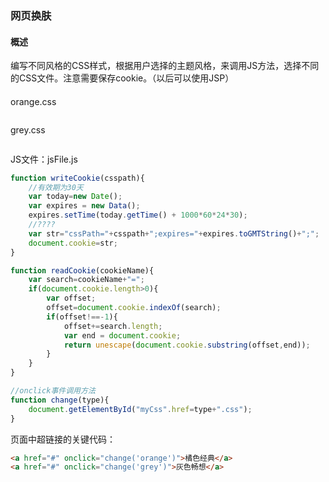 ### 网页换肤

#### 概述

编写不同风格的CSS样式，根据用户选择的主题风格，来调用JS方法，选择不同的CSS文件。注意需要保存cookie。（以后可以使用JSP）

#### 

orange.css

```css
```

grey.css

```css
```

JS文件：jsFile.js
```javascript
function writeCookie(csspath){
    //有效期为30天
    var today=new Date();
    var expires = new Data();
    expires.setTime(today.getTime() + 1000*60*24*30);
    //????
    var str="cssPath="+csspath+";expires="+expires.toGMTString()+";";
    document.cookie=str;
}

function readCookie(cookieName){
    var search=cookieName+"=";
    if(document.cookie.length>0){
        var offset;
        offset=document.cookie.indexOf(search);
        if(offset!==-1){
            offset+=search.length;
            var end = document.cookie;
            return unescape(document.cookie.substring(offset,end));
        }
    }
}

//onclick事件调用方法
function change(type){
    document.getElementById("myCss".href=type+".css");
}
```

页面中超链接的关键代码：
```html
<a href="#" onclick="change('orange')">橘色经典</a>
<a href="#" onclick="change('grey')">灰色畅想</a>
```

